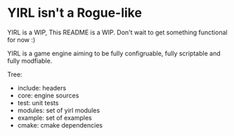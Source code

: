 # YIRL isn't a Rogue-like

YIRL is a WIP,
This README is a WIP.
Don't wait to get something functional for now :)

YIRL is a game engine aiming to be fully configruable, fully scriptable and
fully modfiable.

Tree:

* include: headers
* core: engine sources
* test: unit tests
* modules: set of yirl modules
* example: set of examples
* cmake: cmake dependencies
